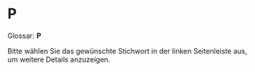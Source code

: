 # P

Glossar: **P**

Bitte wählen Sie das gewünschte Stichwort in der linken Seitenleiste aus, um weitere Details anzuzeigen.